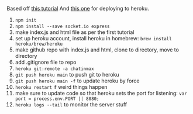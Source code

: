 Based off [this tutorial](https://socket.io/get-started/chat/)
And [this one](https://scotch.io/tutorials/how-to-deploy-a-node-js-app-to-heroku) for deploying to heroku.

1. `npm init`
2. `npm install --save socket.io express`
3. make index.js and html file as per the first tutorial
4. set up heroku account, install heroku in homebrew: `brew install heroku/brew/heroku`
5. make github repo with index.js and html, clone to directory, move to directory
6. add .gitignore file to repo
7. `heroku git:remote -a chatinmax`
8. `git push heroku main` to push git to heroku
9. `git push heroku main -f` to update heroku by force
10. `heroku restart` if weird things happen
11. make sure to update code so that heroku sets the port for listening: `var port = process.env.PORT || 8080;`
12. `heroku logs --tail` to monitor the server stuff
